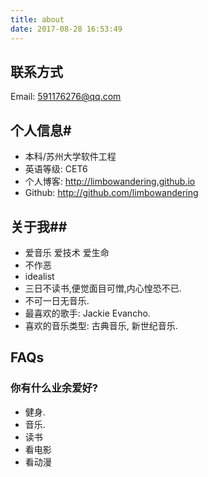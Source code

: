 ```yaml
---
title: about
date: 2017-08-28 16:53:49
---
```


## 联系方式

Email: 591176276@qq.com

## 个人信息#

- 本科/苏州大学软件工程
- 英语等级: CET6
- 个人博客: http://limbowandering.github.io
- Github: http://github.com/limbowandering

## 关于我##

- 爱音乐  爱技术  爱生命 
- 不作恶
- idealist
- 三日不读书,便觉面目可憎,内心惶恐不已.
- 不可一日无音乐.
- 最喜欢的歌手: Jackie Evancho.
- 喜欢的音乐类型: 古典音乐, 新世纪音乐.

## FAQs

### 你有什么业余爱好?

- 健身. 
- 音乐.
- 读书
- 看电影
- 看动漫

